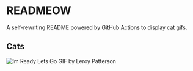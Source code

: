 # READMEOW

A self-rewriting README powered by GitHub Actions to display cat gifs.

## Cats

![Im Ready Lets Go GIF by Leroy Patterson](https://media0.giphy.com/media/CjmvTCZf2U3p09Cn0h/200.gif?cid=9acd02dan9aovltdcm3cuc1kiwlc37ym6bbegf3wykp79mzb&ep=v1_gifs_search&rid=200.gif&ct=g)
